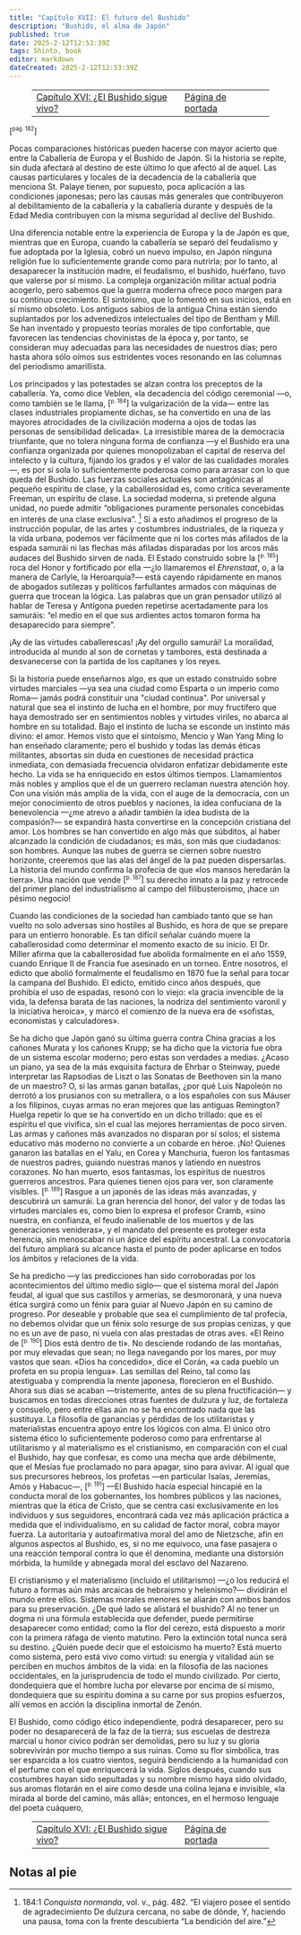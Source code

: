 ```yaml
---
title: "Capítulo XVII: El futuro del Bushido"
description: "Bushido, el alma de Japón"
published: true
date: 2025-2-12T12:53:39Z
tags: Shinto, book
editor: markdown
dateCreated: 2025-2-12T12:53:39Z
---
```


<figure class="table chapter-navigator">
  <table>
    <tbody>
      <tr>
        <td>
        <a href="/es/book/Shintoism/Bushido_The_Soul_of_Japan/16">
          <span class="mdi mdi-arrow-left-drop-circle"></span><span class="pl-2">Capítulo XVI: ¿El Bushido sigue vivo?</span>
        </a>
        </td>
        <td>
        <a href="/es/book/Shintoism/Bushido_The_Soul_of_Japan">
          <span class="mdi mdi-book-open-variant"></span><span class="pl-2">Página de portada</span>
        </a>
        </td>
        <td>
        </td>
      </tr>
    </tbody>
  </table>
</figure>

<span id="p182">[<sup><small>pág. 182</small></sup>]</span>

Pocas comparaciones históricas pueden hacerse con mayor acierto que entre la Caballería de Europa y el Bushido de Japón. Si la historia se repite, sin duda afectará al destino de este último lo que afectó al de aquel. Las causas particulares y locales de la decadencia de la caballería que menciona St. Palaye tienen, por supuesto, poca aplicación a las condiciones japonesas; pero las causas más generales que contribuyeron al debilitamiento de la caballería y la caballería durante y después de la Edad Media contribuyen con la misma seguridad al declive del Bushido.

Una diferencia notable entre la experiencia de Europa y la de Japón es que, mientras que en Europa, cuando la caballería se separó del feudalismo y fue adoptada por la Iglesia, cobró un nuevo impulso, en Japón ninguna religión fue lo suficientemente grande como para nutrirla; por lo tanto, al desaparecer la institución madre, el feudalismo, el bushido, huérfano, tuvo que valerse por sí mismo. La compleja organización militar actual podría acogerlo, pero sabemos que la guerra moderna ofrece poco margen para su continuo crecimiento. El sintoísmo, que lo fomentó en sus inicios, está en sí mismo obsoleto. Los antiguos sabios de la antigua China están siendo suplantados por los advenedizos intelectuales del tipo de Bentham y Mill. Se han inventado y propuesto teorías morales de tipo confortable, que favorecen las tendencias chovinistas de la época y, por tanto, se consideran muy adecuadas para las necesidades de nuestros días; pero hasta ahora sólo oímos sus estridentes voces resonando en las columnas del periodismo amarillista.

Los principados y las potestades se alzan contra los preceptos de la caballería. Ya, como dice Veblen, «la decadencia del código ceremonial —o, como también se le llama, <span id="p184">[<sup><small>p. 184</small></sup>]</span> la vulgarización de la vida— entre las clases industriales propiamente dichas, se ha convertido en una de las mayores atrocidades de la civilización moderna a ojos de todas las personas de sensibilidad delicada». La irresistible marea de la democracia triunfante, que no tolera ninguna forma de confianza —y el Bushido era una confianza organizada por quienes monopolizaban el capital de reserva del intelecto y la cultura, fijando los grados y el valor de las cualidades morales—, es por sí sola lo suficientemente poderosa como para arrasar con lo que queda del Bushido. Las fuerzas sociales actuales son antagónicas al pequeño espíritu de clase, y la caballerosidad es, como critica severamente Freeman, un espíritu de clase. La sociedad moderna, si pretende alguna unidad, no puede admitir “obligaciones puramente personales concebidas en interés de una clase exclusiva”. [^36] Si a esto añadimos el progreso de la instrucción popular, de las artes y costumbres industriales, de la riqueza y la vida urbana, podemos ver fácilmente que ni los cortes más afilados de la espada samurái ni las flechas más afiladas disparadas por los arcos más audaces del Bushido sirven de nada. El Estado construido sobre la <span id="p185">[<sup><small>p. 185</small></sup>]</span> roca del Honor y fortificado por ella —¿lo llamaremos el _Ehrenstaat_, o, a la manera de Carlyle, la Heroarquía?— está cayendo rápidamente en manos de abogados sutilezas y políticos farfullantes armados con máquinas de guerra que trocean la lógica. Las palabras que un gran pensador utilizó al hablar de Teresa y Antígona pueden repetirse acertadamente para los samuráis: “el medio en el que sus ardientes actos tomaron forma ha desaparecido para siempre”.

¡Ay de las virtudes caballerescas! ¡Ay del orgullo samurái! La moralidad, introducida al mundo al son de cornetas y tambores, está destinada a desvanecerse con la partida de los capitanes y los reyes.

Si la historia puede enseñarnos algo, es que un estado construido sobre virtudes marciales —ya sea una ciudad como Esparta o un imperio como Roma— jamás podrá constituir una "ciudad continua". Por universal y natural que sea el instinto de lucha en el hombre, por muy fructífero que haya demostrado ser en sentimientos nobles y virtudes viriles, no abarca al hombre en su totalidad. Bajo el instinto de lucha se esconde un instinto más divino: el amor. Hemos visto que el sintoísmo, Mencio y Wan Yang Ming lo han enseñado claramente; pero el bushido y todas las demás éticas militantes, absortas sin duda en cuestiones de necesidad práctica inmediata, con demasiada frecuencia olvidaron enfatizar debidamente este hecho. La vida se ha enriquecido en estos últimos tiempos. Llamamientos más nobles y amplios que el de un guerrero reclaman nuestra atención hoy. Con una visión más amplia de la vida, con el auge de la democracia, con un mejor conocimiento de otros pueblos y naciones, la idea confuciana de la benevolencia —¿me atrevo a añadir también la idea budista de la compasión?— se expandirá hasta convertirse en la concepción cristiana del amor. Los hombres se han convertido en algo más que súbditos, al haber alcanzado la condición de ciudadanos; es más, son más que ciudadanos: son hombres. Aunque las nubes de guerra se ciernen sobre nuestro horizonte, creeremos que las alas del ángel de la paz pueden dispersarlas. La historia del mundo confirma la profecía de que «los mansos heredarán la tierra». Una nación que vende <span id="p187">[<sup><small>p. 187</small></sup>]</span> su derecho innato a la paz y retrocede del primer plano del industrialismo al campo del filibusteroismo, ¡hace un pésimo negocio!

Cuando las condiciones de la sociedad han cambiado tanto que se han vuelto no solo adversas sino hostiles al Bushido, es hora de que se prepare para un entierro honorable. Es tan difícil señalar cuándo muere la caballerosidad como determinar el momento exacto de su inicio. El Dr. Miller afirma que la caballerosidad fue abolida formalmente en el año 1559, cuando Enrique II de Francia fue asesinado en un torneo. Entre nosotros, el edicto que abolió formalmente el feudalismo en 1870 fue la señal para tocar la campana del Bushido. El edicto, emitido cinco años después, que prohibía el uso de espadas, resonó con lo viejo: «la gracia invencible de la vida, la defensa barata de las naciones, la nodriza del sentimiento varonil y la iniciativa heroica», y marcó el comienzo de la nueva era de «sofistas, economistas y calculadores».

Se ha dicho que Japón ganó su última guerra contra China gracias a los cañones Murata y los cañones Krupp; se ha dicho que la victoria fue obra de un sistema escolar moderno; pero estas son verdades a medias. ¿Acaso un piano, ya sea de la más exquisita factura de Ehrbar o Steinway, puede interpretar las Rapsodias de Liszt o las Sonatas de Beethoven sin la mano de un maestro? O, si las armas ganan batallas, ¿por qué Luis Napoleón no derrotó a los prusianos con su metrallera, o a los españoles con sus Máuser a los filipinos, cuyas armas no eran mejores que las antiguas Remington? Huelga repetir lo que se ha convertido en un dicho trillado: que es el espíritu el que vivifica, sin el cual las mejores herramientas de poco sirven. Las armas y cañones más avanzados no disparan por sí solos; el sistema educativo más moderno no convierte a un cobarde en héroe. ¡No! Quienes ganaron las batallas en el Yalu, en Corea y Manchuria, fueron los fantasmas de nuestros padres, guiando nuestras manos y latiendo en nuestros corazones. No han muerto, esos fantasmas, los espíritus de nuestros guerreros ancestros. Para quienes tienen ojos para ver, son claramente visibles. <span id="p189">[<sup><small>p. 189</small></sup>]</span> Rasgue a un japonés de las ideas más avanzadas, y descubrirá un samurái. La gran herencia del honor, del valor y de todas las virtudes marciales es, como bien lo expresa el profesor Cramb, «sino nuestra, en confianza, el feudo inalienable de los muertos y de las generaciones venideras», y el mandato del presente es proteger esta herencia, sin menoscabar ni un ápice del espíritu ancestral. La convocatoria del futuro ampliará su alcance hasta el punto de poder aplicarse en todos los ámbitos y relaciones de la vida.

Se ha predicho —y las predicciones han sido corroboradas por los acontecimientos del último medio siglo— que el sistema moral del Japón feudal, al igual que sus castillos y armerías, se desmoronará, y una nueva ética surgirá como un fénix para guiar al Nuevo Japón en su camino de progreso. Por deseable y probable que sea el cumplimiento de tal profecía, no debemos olvidar que un fénix solo resurge de sus propias cenizas, y que no es un ave de paso, ni vuela con alas prestadas de otras aves. «El Reino de <span id="p190">[<sup><small>p. 190</small></sup>]</span> Dios está dentro de ti». No desciende rodando de las montañas, por muy elevadas que sean; no llega navegando por los mares, por muy vastos que sean. «Dios ha concedido», dice el Corán, «a cada pueblo un profeta en su propia lengua». Las semillas del Reino, tal como las atestiguaba y comprendía la mente japonesa, florecieron en el Bushido. Ahora sus días se acaban —tristemente, antes de su plena fructificación— y buscamos en todas direcciones otras fuentes de dulzura y luz, de fortaleza y consuelo, pero entre ellas aún no se ha encontrado nada que las sustituya. La filosofía de ganancias y pérdidas de los utilitaristas y materialistas encuentra apoyo entre los lógicos con alma. El único otro sistema ético lo suficientemente poderoso como para enfrentarse al utilitarismo y al materialismo es el cristianismo, en comparación con el cual el Bushido, hay que confesar, es como una mecha que arde débilmente, que el Mesías fue proclamado no para apagar, sino para avivar. Al igual que sus precursores hebreos, los profetas —en particular Isaías, Jeremías, Amós y Habacuc—, <span id="p191">[<sup><small>p. 191</small></sup>]</span> —El Bushido hacía especial hincapié en la conducta moral de los gobernantes, los hombres públicos y las naciones, mientras que la ética de Cristo, que se centra casi exclusivamente en los individuos y sus seguidores, encontrará cada vez más aplicación práctica a medida que el individualismo, en su calidad de factor moral, cobra mayor fuerza. La autoritaria y autoafirmativa moral del amo de Nietzsche, afín en algunos aspectos al Bushido, es, si no me equivoco, una fase pasajera o una reacción temporal contra lo que él denomina, mediante una distorsión mórbida, la humilde y abnegada moral del esclavo del Nazareno.

El cristianismo y el materialismo (incluido el utilitarismo) —¿o los reducirá el futuro a formas aún más arcaicas de hebraísmo y helenismo?— dividirán el mundo entre ellos. Sistemas morales menores se aliarán con ambos bandos para su preservación. ¿De qué lado se alistará el bushido? Al no tener un dogma ni una fórmula establecida que defender, puede permitirse desaparecer como entidad; como la flor del cerezo, está dispuesto a morir con la primera ráfaga de viento matutino. Pero la extinción total nunca será su destino. ¿Quién puede decir que el estoicismo ha muerto? Está muerto como sistema, pero está vivo como virtud: su energía y vitalidad aún se perciben en muchos ámbitos de la vida: en la filosofía de las naciones occidentales, en la jurisprudencia de todo el mundo civilizado. Por cierto, dondequiera que el hombre lucha por elevarse por encima de sí mismo, dondequiera que su espíritu domina a su carne por sus propios esfuerzos, allí vemos en acción la disciplina inmortal de Zenón.

El Bushido, como código ético independiente, podrá desaparecer, pero su poder no desaparecerá de la faz de la tierra; sus escuelas de destreza marcial u honor cívico podrán ser demolidas, pero su luz y su gloria sobrevivirán por mucho tiempo a sus ruinas. Como su flor simbólica, tras ser esparcida a los cuatro vientos, seguirá bendiciendo a la humanidad con el perfume con el que enriquecerá la vida. Siglos después, cuando sus costumbres hayan sido sepultadas y su nombre mismo haya sido olvidado, sus aromas flotarán en el aire como desde una colina lejana e invisible, «la mirada al borde del camino, más allá»; entonces, en el hermoso lenguaje del poeta cuáquero,



<figure class="table chapter-navigator">
  <table>
    <tbody>
      <tr>
        <td>
        <a href="/es/book/Shintoism/Bushido_The_Soul_of_Japan/16">
          <span class="mdi mdi-arrow-left-drop-circle"></span><span class="pl-2">Capítulo XVI: ¿El Bushido sigue vivo?</span>
        </a>
        </td>
        <td>
        <a href="/es/book/Shintoism/Bushido_The_Soul_of_Japan">
          <span class="mdi mdi-book-open-variant"></span><span class="pl-2">Página de portada</span>
        </a>
        </td>
        <td>
        </td>
      </tr>
    </tbody>
  </table>
</figure>

## Notas al pie

[^36]: 184:1 _Conquista normanda_, vol. v., pág. 482.
  “El viajero posee el sentido de agradecimiento
  De dulzura cercana, no sabe de dónde,
  Y, haciendo una pausa, toma con la frente descubierta
  “La bendición del aire.”